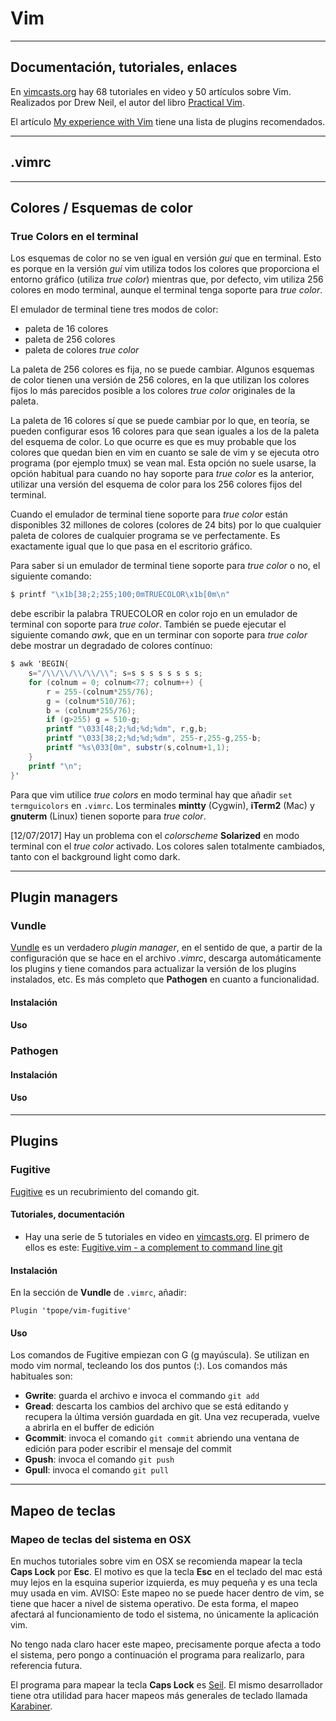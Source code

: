# Vim

---

## Documentación, tutoriales, enlaces

En [vimcasts.org](http://vimcasts.org/) hay 68 tutoriales en video y 50 artículos sobre Vim. Realizados por Drew Neil, el autor del libro [Practical Vim](https://pragprog.com/book/dnvim2/practical-vim-second-edition).

El artículo [My experience with Vim](https://idyllic.co/blog/vim-and-moi/) tiene una lista de plugins recomendados.

---

## .vimrc

---

## Colores / Esquemas de color

### True Colors en el terminal

Los esquemas de color no se ven igual en versión _gui_ que en terminal. Esto es porque en la versión _gui_ vim utiliza todos los colores que proporciona el entorno gráfico (utiliza _true color_) mientras que, por defecto, vim utiliza 256 colores en modo terminal, aunque el terminal tenga soporte para _true color_.

El emulador de terminal tiene tres modos de color:

* paleta de 16 colores
* paleta de 256 colores
* paleta de colores _true color_

La paleta de 256 colores es fija, no se puede cambiar. Algunos esquemas de color tienen una versión de 256 colores, en la que utilizan los colores fijos lo más parecidos posible a los colores _true color_ originales de la paleta.

La paleta de 16 colores sí que se puede cambiar por lo que, en teoría, se pueden configurar esos 16 colores para que sean iguales a los de la paleta del esquema de color. Lo que ocurre es que es muy probable que los colores que quedan bien en vim en cuanto se sale de vim y se ejecuta otro programa (por ejemplo tmux) se vean mal. Esta opción no suele usarse, la opción habitual para cuando no hay soporte para _true color_ es la anterior, utilizar una versión del esquema de color para los 256 colores fijos del terminal.

Cuando el emulador de terminal tiene soporte para _true color_ están disponibles 32 millones de colores (colores de 24 bits) por lo que cualquier paleta de colores de cualquier programa se ve perfectamente. Es exactamente igual que lo que pasa en el escritorio gráfico.

Para saber si un emulador de terminal tiene soporte para _true color_ o no, el siguiente comando:

```bash
$ printf "\x1b[38;2;255;100;0mTRUECOLOR\x1b[0m\n"
```

debe escribir la palabra TRUECOLOR en color rojo en un emulador de terminal con soporte para _true color_. También se puede ejecutar el siguiente comando _awk_, que en un terminar con soporte para _true color_ debe mostrar un degradado de colores contínuo:

```awk
$ awk 'BEGIN{
    s="/\\/\\/\\/\\/\\"; s=s s s s s s s s;
    for (colnum = 0; colnum<77; colnum++) {
        r = 255-(colnum*255/76);
        g = (colnum*510/76);
        b = (colnum*255/76);
        if (g>255) g = 510-g;
        printf "\033[48;2;%d;%d;%dm", r,g,b;
        printf "\033[38;2;%d;%d;%dm", 255-r,255-g,255-b;
        printf "%s\033[0m", substr(s,colnum+1,1);
    }
    printf "\n";
}'
```

Para que vim utilice _true colors_ en modo terminal hay que añadir `set termguicolors` en `.vimrc`. Los terminales **mintty** (Cygwin), **iTerm2** (Mac) y **gnuterm** (Linux) tienen soporte para _true color_.

[12/07/2017] Hay un problema con el _colorscheme_ **Solarized** en modo terminal con el _true color_ activado. Los colores salen totalmente cambiados, tanto con el background light como dark.

---

## Plugin managers

### Vundle

[Vundle](https://github.com/VundleVim/Vundle.vim) es un verdadero _plugin manager_, en el sentido de que, a partir de la configuración que se hace en el archivo _.vimrc_, descarga automáticamente los plugins y tiene comandos para actualizar la versión de los plugins instalados, etc. Es más completo que **Pathogen** en cuanto a funcionalidad.

#### Instalación

#### Uso

### Pathogen

#### Instalación

#### Uso

---

## Plugins

### Fugitive

[Fugitive](https://github.com/tpope/vim-fugitive) es un recubrimiento del comando git.

#### Tutoriales, documentación

* Hay una serie de 5 tutoriales en video en [vimcasts.org](http://vimcasts.org/). El primero de ellos es este: [Fugitive.vim - a complement to command line git](http://vimcasts.org/episodes/fugitive-vim---a-complement-to-command-line-git/)

#### Instalación

En la sección de **Vundle** de `.vimrc`, añadir:

```
Plugin 'tpope/vim-fugitive'
```
#### Uso

Los comandos de Fugitive empiezan con G (g mayúscula). Se utilizan en modo vim normal, tecleando los dos puntos (:). Los comandos más habituales son:

* **Gwrite**: guarda el archivo e invoca el commando `git add`
* **Gread**: descarta los cambios del archivo que se está editando y recupera la última versión guardada en git. Una vez recuperada, vuelve a abrirla en el buffer de edición
* **Gcommit**: invoca el comando `git commit` abriendo una ventana de edición para poder escribir el mensaje del commit
* **Gpush**: invoca el comando `git push`
* **Gpull**: invoca el comando `git pull`

---

## Mapeo de teclas

### Mapeo de teclas del sistema en OSX

En muchos tutoriales sobre vim en OSX se recomienda mapear la tecla **Caps Lock** por **Esc**. El motivo es que la tecla **Esc** en el teclado del mac está muy lejos en la esquina superior izquierda, es muy pequeña y es una tecla muy usada en vim. AVISO: Este mapeo no se puede hacer dentro de vim, se tiene que hacer a nivel de sistema operativo. De esta forma, el mapeo afectará al funcionamiento de todo el sistema, no únicamente la aplicación vim.

No tengo nada claro hacer este mapeo, precisamente porque afecta a todo el sistema, pero pongo a continuación el programa para realizarlo, para referencia futura.

El programa para mapear la tecla **Caps Lock** es [Seil](https://pqrs.org/osx/karabiner/seil.html.en). El mismo desarrollador tiene otra utilidad para hacer mapeos más generales de teclado llamada [Karabiner](https://pqrs.org/osx/karabiner/index.html.en).
